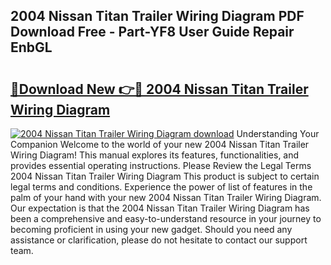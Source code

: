 ## 2004 Nissan Titan Trailer Wiring Diagram PDF Download Free - Part-YF8 User Guide Repair EnbGL

# <h2><a href="http://dfpk9en.blite.top/?on=2004+Nissan+Titan+Trailer+Wiring+Diagram">🔗Download New 👉🔴 2004 Nissan Titan Trailer Wiring Diagram</a></h2>

[![2004 Nissan Titan Trailer Wiring Diagram download](https://i.imgur.com/lujVjoI.png)](http://dfpk9en.blite.top/?on=2004+Nissan+Titan+Trailer+Wiring+Diagram)
Understanding Your Companion Welcome to the world of your new 2004 Nissan Titan Trailer Wiring Diagram! This manual explores its features, functionalities, and provides essential operating instructions. Please Review the Legal Terms 2004 Nissan Titan Trailer Wiring Diagram This product is subject to certain legal terms and conditions. Experience the power of list of features in the palm of your hand with your new 2004 Nissan Titan Trailer Wiring Diagram. Our expectation is that the 2004 Nissan Titan Trailer Wiring Diagram has been a comprehensive and easy-to-understand resource in your journey to becoming proficient in using your new gadget. Should you need any assistance or clarification, please do not hesitate to contact our support team.
